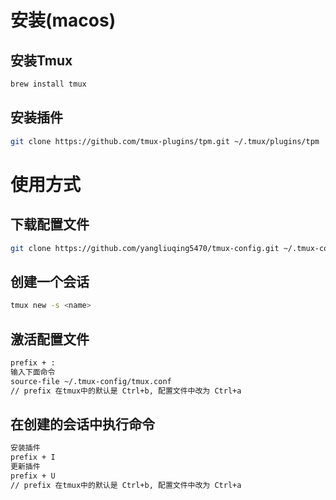 # 安装(macos)
## 安装Tmux
```bash
brew install tmux
```
## 安装插件
```bash
git clone https://github.com/tmux-plugins/tpm.git ~/.tmux/plugins/tpm
```
# 使用方式
## 下载配置文件
```bash
git clone https://github.com/yangliuqing5470/tmux-config.git ~/.tmux-config
```
## 创建一个会话
```bash
tmux new -s <name>
```
## 激活配置文件
```bash
prefix + :
输入下面命令
source-file ~/.tmux-config/tmux.conf
// prefix 在tmux中的默认是 Ctrl+b, 配置文件中改为 Ctrl+a
```
## 在创建的会话中执行命令
```bash
安装插件
prefix + I
更新插件
prefix + U
// prefix 在tmux中的默认是 Ctrl+b, 配置文件中改为 Ctrl+a
```
